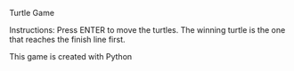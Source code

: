 Turtle Game

Instructions:
Press ENTER to move the turtles.
The winning turtle is the one that reaches the finish line first.

This game is created with Python
